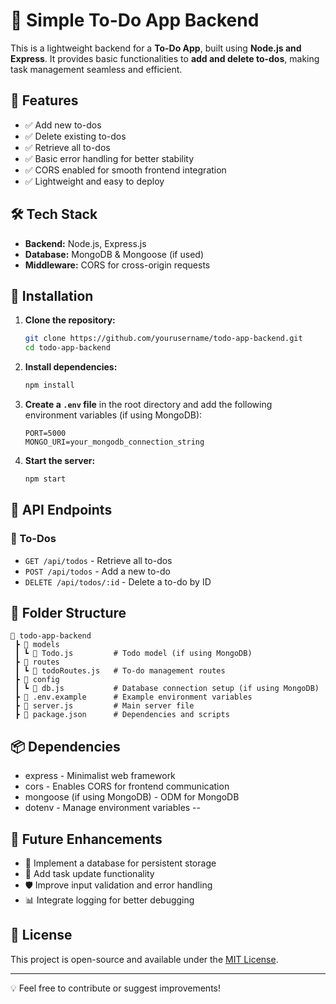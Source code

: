 # 📝 Simple To-Do App Backend

This is a lightweight backend for a **To-Do App**, built using **Node.js and Express**. It provides basic functionalities to **add and delete to-dos**, making task management seamless and efficient.

## 🚀 Features
- ✅ Add new to-dos
- ✅ Delete existing to-dos
- ✅ Retrieve all to-dos
- ✅ Basic error handling for better stability
- ✅ CORS enabled for smooth frontend integration
- ✅ Lightweight and easy to deploy

## 🛠 Tech Stack
- **Backend:** Node.js, Express.js
- **Database:** MongoDB & Mongoose (if used)
- **Middleware:** CORS for cross-origin requests

## 📌 Installation

1. **Clone the repository:**
   ```sh
   git clone https://github.com/yourusername/todo-app-backend.git
   cd todo-app-backend
   ```

2. **Install dependencies:**
   ```sh
   npm install
   ```

3. **Create a `.env` file** in the root directory and add the following environment variables (if using MongoDB):
   ```env
   PORT=5000
   MONGO_URI=your_mongodb_connection_string
   ```

4. **Start the server:**
   ```sh
   npm start
   ```

## 📡 API Endpoints

### 📝 To-Dos
- `GET /api/todos` - Retrieve all to-dos
- `POST /api/todos` - Add a new to-do
- `DELETE /api/todos/:id` - Delete a to-do by ID

## 📂 Folder Structure
```
📂 todo-app-backend
 ┣ 📂 models
 ┃ ┗ 📜 Todo.js         # Todo model (if using MongoDB)
 ┣ 📂 routes
 ┃ ┗ 📜 todoRoutes.js   # To-do management routes
 ┣ 📂 config
 ┃ ┗ 📜 db.js           # Database connection setup (if using MongoDB)
 ┣ 📜 .env.example      # Example environment variables
 ┣ 📜 server.js         # Main server file
 ┣ 📜 package.json      # Dependencies and scripts
```

## 📦 Dependencies
- express - Minimalist web framework
- cors - Enables CORS for frontend communication
- mongoose (if using MongoDB) - ODM for MongoDB
- dotenv - Manage environment variables
--

## 🔮 Future Enhancements
- 🌟 Implement a database for persistent storage
- 📌 Add task update functionality
- 🛡️ Improve input validation and error handling
- 📊 Integrate logging for better debugging

## 📜 License
This project is open-source and available under the [MIT License](LICENSE).

---
💡 Feel free to contribute or suggest improvements!

